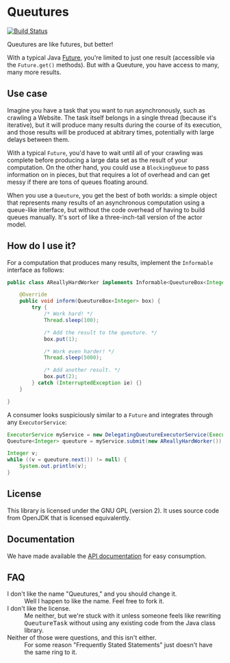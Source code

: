 # Queutures

[![Build Status](https://travis-ci.org/invectorate/queutures.png?branch=master)](https://travis-ci.org/invectorate/queutures)

Queutures are like futures, but better!

With a typical Java [Future](http://docs.oracle.com/javase/7/docs/api/java/util/concurrent/Future.html), you're limited to just one result (accessible via the `Future.get()` methods). But with a Queuture, you have access to many, many more results.

## Use case

Imagine you have a task that you want to run asynchronously, such as crawling a Website. The task itself belongs in a single thread (because it's iterative), but it will produce many results during the course of its execution, and those results will be produced at abitrary times, potentially with large delays between them.

With a typical `Future`, you'd have to wait until all of your crawling was complete before producing a large data set as the result of your computation. On the other hand, you could use a `BlockingQueue` to pass information on in pieces, but that requires a lot of overhead and can get messy if there are tons of queues floating around.

When you use a `Queuture`, you get the best of both worlds: a simple object that represents many results of an asynchronous computation using a queue-like interface, but without the code overhead of having to build queues manually. It's sort of like a three-inch-tall version of the actor model.

## How do I use it?

For a computation that produces many results, implement the `Informable` interface as follows:

```java
public class AReallyHardWorker implements Informable<QueutureBox<Integer>> {

    @Override
    public void inform(QueutureBox<Integer> box) {
        try {
            /* Work hard! */
            Thread.sleep(100);

            /* Add the result to the queuture. */
            box.put(1);

            /* Work even harder! */
            Thread.sleep(5000);

            /* Add another result. */
            box.put(2);
        } catch (InterruptedException ie) {}
    }

}
```

A consumer looks suspiciously similar to a `Future` and integrates through any `ExecutorService`:

```java
ExecutorService myService = new DelegatingQueutureExecutorService(Executors.newCachedThreadPool());
Queuture<Integer> queuture = myService.submit(new AReallyHardWorker());

Integer v;
while ((v = queuture.next()) != null) {
    System.out.println(v);
}
```

## License

This library is licensed under the GNU GPL (version 2). It uses source code from OpenJDK that is licensed equivalently.

## Documentation

We have made available the [API documentation](http://invectorate.github.com/queutures/apidocs/) for easy consumption.

## FAQ

<dl>
    <dt>I don't like the name "Queutures," and you should change it.</dt>
    <dd>Well I happen to like the name. Feel free to fork it.</dd>
    <dt>I don't like the license.</dt>
    <dd>Me neither, but we're stuck with it unless someone feels like rewriting <tt>QueutureTask</tt> without using any existing code from the Java class library.</dd>
    <dt>Neither of those were questions, and this isn't either.</dt>
    <dd>For some reason "Frequently Stated Statements" just doesn't have the same ring to it.</dd>
</dl>
